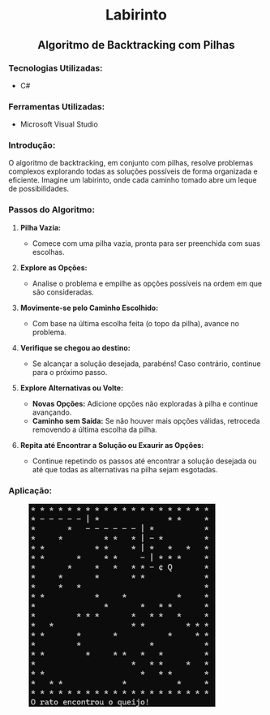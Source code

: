 <h1 align="center">Labirinto</h1>
<h2 align="center">Algoritmo de Backtracking com Pilhas</h1>

### Tecnologias Utilizadas:
* C#

### Ferramentas Utilizadas:
* Microsoft Visual Studio

### Introdução:
O algoritmo de backtracking, em conjunto com pilhas, resolve problemas complexos explorando todas as soluções possíveis de forma organizada e eficiente. Imagine um labirinto, onde cada caminho tomado abre um leque de possibilidades.

### Passos do Algoritmo:

1. **Pilha Vazia:**
   - Comece com uma pilha vazia, pronta para ser preenchida com suas escolhas.

2. **Explore as Opções:**
   - Analise o problema e empilhe as opções possíveis na ordem em que são consideradas.

3. **Movimente-se pelo Caminho Escolhido:**
   - Com base na última escolha feita (o topo da pilha), avance no problema.

4. **Verifique se chegou ao destino:**
   - Se alcançar a solução desejada, parabéns! Caso contrário, continue para o próximo passo.

5. **Explore Alternativas ou Volte:**
   - **Novas Opções:** Adicione opções não exploradas à pilha e continue avançando.
   - **Caminho sem Saída:** Se não houver mais opções válidas, retroceda removendo a última escolha da pilha.

6. **Repita até Encontrar a Solução ou Exaurir as Opções:**
   - Continue repetindo os passos até encontrar a solução desejada ou até que todas as alternativas na pilha sejam esgotadas.

 ### Aplicação:

<figure>
  <img src="Assets/tela_Principal.png" alt="Tela Principal">
</figure>
